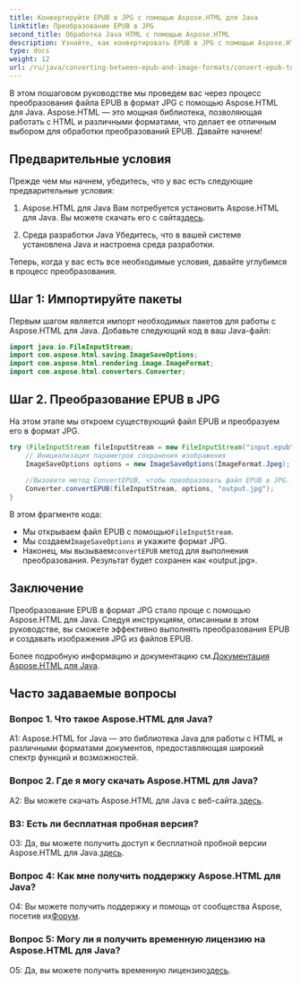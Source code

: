 ```yaml
---
title: Конвертируйте EPUB в JPG с помощью Aspose.HTML для Java
linktitle: Преобразование EPUB в JPG
second_title: Обработка Java HTML с помощью Aspose.HTML
description: Узнайте, как конвертировать EPUB в JPG с помощью Aspose.HTML для Java. Следуйте нашему пошаговому руководству и используйте возможности Aspose.HTML.
type: docs
weight: 12
url: /ru/java/converting-between-epub-and-image-formats/convert-epub-to-jpg/
---
```

В этом пошаговом руководстве мы проведем вас через процесс преобразования файла EPUB в формат JPG с помощью Aspose.HTML для Java. Aspose.HTML — это мощная библиотека, позволяющая работать с HTML и различными форматами, что делает ее отличным выбором для обработки преобразований EPUB. Давайте начнем!

## Предварительные условия

Прежде чем мы начнем, убедитесь, что у вас есть следующие предварительные условия:

1. Aspose.HTML для Java
 Вам потребуется установить Aspose.HTML для Java. Вы можете скачать его с сайта[здесь](https://releases.aspose.com/html/java/).

2. Среда разработки Java
Убедитесь, что в вашей системе установлена Java и настроена среда разработки.

Теперь, когда у вас есть все необходимые условия, давайте углубимся в процесс преобразования.

## Шаг 1: Импортируйте пакеты

Первым шагом является импорт необходимых пакетов для работы с Aspose.HTML для Java. Добавьте следующий код в ваш Java-файл:

```java
import java.io.FileInputStream;
import com.aspose.html.saving.ImageSaveOptions;
import com.aspose.html.rendering.image.ImageFormat;
import com.aspose.html.converters.Converter;
```

## Шаг 2. Преобразование EPUB в JPG

На этом этапе мы откроем существующий файл EPUB и преобразуем его в формат JPG.

```java
try (FileInputStream fileInputStream = new FileInputStream("input.epub")) {
    // Инициализация параметров сохранения изображения
    ImageSaveOptions options = new ImageSaveOptions(ImageFormat.Jpeg);
    
    //Вызовите метод ConvertEPUB, чтобы преобразовать файл EPUB в JPG.
    Converter.convertEPUB(fileInputStream, options, "output.jpg");
}
```

В этом фрагменте кода:

-  Мы открываем файл EPUB с помощью`FileInputStream`.
-  Мы создаем`ImageSaveOptions` и укажите формат JPG.
-  Наконец, мы вызываем`convertEPUB` метод для выполнения преобразования. Результат будет сохранен как «output.jpg».

## Заключение

Преобразование EPUB в формат JPG стало проще с помощью Aspose.HTML для Java. Следуя инструкциям, описанным в этом руководстве, вы сможете эффективно выполнять преобразования EPUB и создавать изображения JPG из файлов EPUB.

 Более подробную информацию и документацию см.[Документация Aspose.HTML для Java](https://reference.aspose.com/html/java/).

## Часто задаваемые вопросы

### Вопрос 1. Что такое Aspose.HTML для Java?

A1: Aspose.HTML for Java — это библиотека Java для работы с HTML и различными форматами документов, предоставляющая широкий спектр функций и возможностей.

### Вопрос 2. Где я могу скачать Aspose.HTML для Java?

 A2: Вы можете скачать Aspose.HTML для Java с веб-сайта.[здесь](https://releases.aspose.com/html/java/).

### В3: Есть ли бесплатная пробная версия?

 О3: Да, вы можете получить доступ к бесплатной пробной версии Aspose.HTML для Java.[здесь](https://releases.aspose.com/).

### Вопрос 4: Как мне получить поддержку Aspose.HTML для Java?

 О4: Вы можете получить поддержку и помощь от сообщества Aspose, посетив их[Форум](https://forum.aspose.com/).

### Вопрос 5: Могу ли я получить временную лицензию на Aspose.HTML для Java?

О5: Да, вы можете получить временную лицензию[здесь](https://purchase.aspose.com/temporary-license/).
